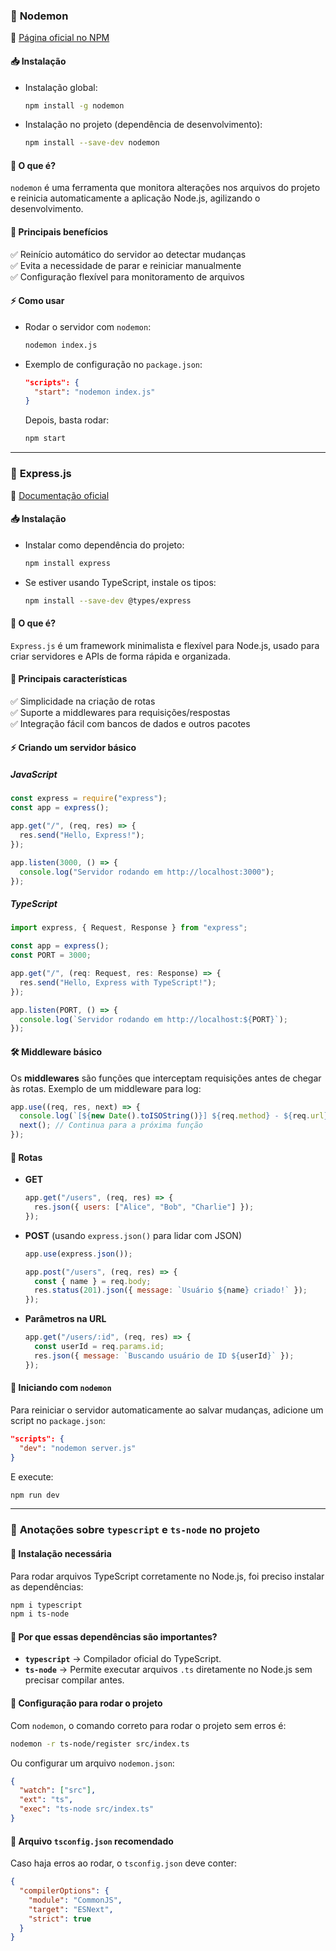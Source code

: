 ### 📌 **Nodemon**

🔗 [Página oficial no NPM](https://www.npmjs.com/package/nodemon)

#### 📥 **Instalação**

- Instalação global:
  ```sh
  npm install -g nodemon
  ```
- Instalação no projeto (dependência de desenvolvimento):
  ```sh
  npm install --save-dev nodemon
  ```

#### 🚀 **O que é?**

`nodemon` é uma ferramenta que monitora alterações nos arquivos do projeto e reinicia automaticamente a aplicação Node.js, agilizando o desenvolvimento.

#### 🎯 **Principais benefícios**

✅ Reinício automático do servidor ao detectar mudanças  
✅ Evita a necessidade de parar e reiniciar manualmente  
✅ Configuração flexível para monitoramento de arquivos

#### ⚡ **Como usar**

- Rodar o servidor com `nodemon`:
  ```sh
  nodemon index.js
  ```
- Exemplo de configuração no `package.json`:
  ```json
  "scripts": {
    "start": "nodemon index.js"
  }
  ```
  Depois, basta rodar:
  ```sh
  npm start
  ```

---

### 📌 **Express.js**

🔗 [Documentação oficial](https://expressjs.com/pt-br/)

#### 📥 **Instalação**

- Instalar como dependência do projeto:
  ```sh
  npm install express
  ```
- Se estiver usando TypeScript, instale os tipos:
  ```sh
  npm install --save-dev @types/express
  ```

#### 🚀 **O que é?**

`Express.js` é um framework minimalista e flexível para Node.js, usado para criar servidores e APIs de forma rápida e organizada.

#### 🎯 **Principais características**

✅ Simplicidade na criação de rotas  
✅ Suporte a middlewares para requisições/respostas  
✅ Integração fácil com bancos de dados e outros pacotes

#### ⚡ **Criando um servidor básico**

##### **JavaScript**

```javascript
const express = require("express");
const app = express();

app.get("/", (req, res) => {
  res.send("Hello, Express!");
});

app.listen(3000, () => {
  console.log("Servidor rodando em http://localhost:3000");
});
```

##### **TypeScript**

```typescript
import express, { Request, Response } from "express";

const app = express();
const PORT = 3000;

app.get("/", (req: Request, res: Response) => {
  res.send("Hello, Express with TypeScript!");
});

app.listen(PORT, () => {
  console.log(`Servidor rodando em http://localhost:${PORT}`);
});
```

#### 🛠 **Middleware básico**

Os **middlewares** são funções que interceptam requisições antes de chegar às rotas. Exemplo de um middleware para log:

```javascript
app.use((req, res, next) => {
  console.log(`[${new Date().toISOString()}] ${req.method} - ${req.url}`);
  next(); // Continua para a próxima função
});
```

#### 📌 **Rotas**

- **GET**
  ```javascript
  app.get("/users", (req, res) => {
    res.json({ users: ["Alice", "Bob", "Charlie"] });
  });
  ```
- **POST** (usando `express.json()` para lidar com JSON)

  ```javascript
  app.use(express.json());

  app.post("/users", (req, res) => {
    const { name } = req.body;
    res.status(201).json({ message: `Usuário ${name} criado!` });
  });
  ```

- **Parâmetros na URL**
  ```javascript
  app.get("/users/:id", (req, res) => {
    const userId = req.params.id;
    res.json({ message: `Buscando usuário de ID ${userId}` });
  });
  ```

#### 🔗 **Iniciando com `nodemon`**

Para reiniciar o servidor automaticamente ao salvar mudanças, adicione um script no `package.json`:

```json
"scripts": {
  "dev": "nodemon server.js"
}
```

E execute:

```sh
npm run dev
```

---

### 🔹 **Anotações sobre `typescript` e `ts-node` no projeto**

#### 📌 **Instalação necessária**

Para rodar arquivos TypeScript corretamente no Node.js, foi preciso instalar as dependências:

```sh
npm i typescript
npm i ts-node
```

#### 📌 **Por que essas dependências são importantes?**

- **`typescript`** → Compilador oficial do TypeScript.
- **`ts-node`** → Permite executar arquivos `.ts` diretamente no Node.js sem precisar compilar antes.

#### 📌 **Configuração para rodar o projeto**

Com `nodemon`, o comando correto para rodar o projeto sem erros é:

```sh
nodemon -r ts-node/register src/index.ts
```

Ou configurar um arquivo `nodemon.json`:

```json
{
  "watch": ["src"],
  "ext": "ts",
  "exec": "ts-node src/index.ts"
}
```

#### 📌 **Arquivo `tsconfig.json` recomendado**

Caso haja erros ao rodar, o `tsconfig.json` deve conter:

```json
{
  "compilerOptions": {
    "module": "CommonJS",
    "target": "ESNext",
    "strict": true
  }
}
```

